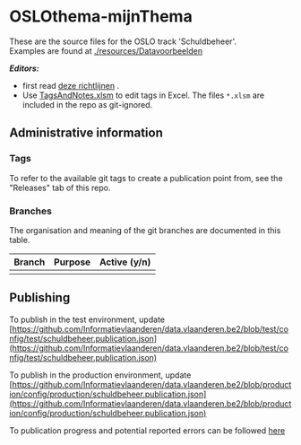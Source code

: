 # OSLOthema-mijnThema

These are the source files for the OSLO track 'Schuldbeheer'.  
Examples are found at [./resources/Datavoorbeelden](./resources/Datavoorbeelden)  

**_Editors:_**
- first read [deze richtlijnen](https://github.com/Informatievlaanderen/OSLO-toolchain/blob/master/doc-user/README.md) .
- Use [TagsAndNotes.xlsm](https://github.com/Informatievlaanderen/OSLO-allerleiTooltjes/tree/master/EA-Excel/TagsAndNotes) 
  to edit tags in Excel. The files `*.xlsm` are included in the repo as git-ignored.


## Administrative information

### Tags
To refer to the available git tags to create a publication point from, see the "Releases" tab of this repo.


### Branches
The organisation and meaning of the git branches are documented in this table.


| Branch | Purpose | Active (y/n) |
| ------ | --------- | ---------------- | 
|  |  |  |

## Publishing

To publish in the test environment, update [https://github.com/Informatievlaanderen/data.vlaanderen.be2/blob/test/config/test/schuldbeheer.publication.json](https://github.com/Informatievlaanderen/data.vlaanderen.be2/blob/test/config/test/schuldbeheer.publication.json)

To publish in the production environment, update [https://github.com/Informatievlaanderen/data.vlaanderen.be2/blob/production/config/production/schuldbeheer.publication.json](https://github.com/Informatievlaanderen/data.vlaanderen.be2/blob/production/config/production/schuldbeheer.publication.json)

To publication progress and potential reported errors can be followed [here](https://app.circleci.com/pipelines/github/Informatievlaanderen/Data.Vlaanderen.be) 
